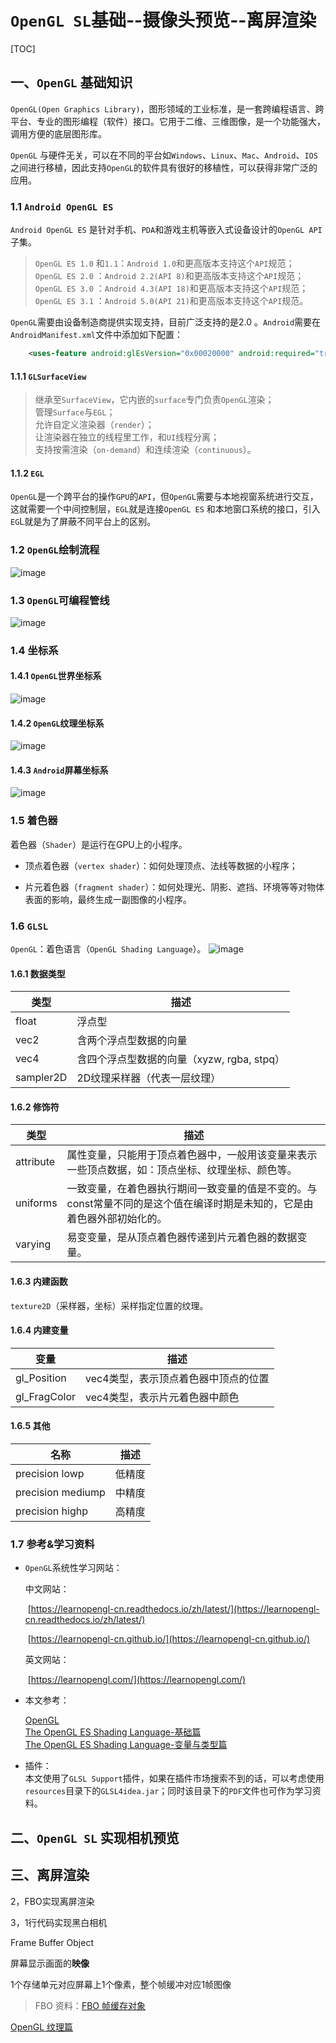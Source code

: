 # `OpenGL SL`基础--摄像头预览--离屏渲染

[TOC]

## 一、`OpenGL` 基础知识

`OpenGL(Open Graphics Library)`，图形领域的工业标准，是一套跨编程语言、跨平台、专业的图形编程（软件）接口。它用于二维、三维图像，是一个功能强大，调用方便的底层图形库。	

`OpenGL` 与硬件无关，可以在不同的平台如`Windows`、`Linux`、`Mac`、`Android`、`IOS`之间进行移植，因此支持`OpenGL`的软件具有很好的移植性，可以获得非常广泛的应用。

### 1.1 `Android OpenGL ES`

`Android OpenGL ES` 是针对手机、`PDA`和游戏主机等嵌入式设备设计的`OpenGL API`子集。 

> `OpenGL ES 1.0` 和`1.1`：`Android 1.0`和更高版本支持这个`API`规范；  
> `OpenGL ES 2.0` ：`Android 2.2(API 8)`和更高版本支持这个`API`规范；  
> `OpenGL ES 3.0` ：`Android 4.3(API 18)`和更高版本支持这个`API`规范；  
> `OpenGL ES 3.1` ：`Android 5.0(API 21)`和更高版本支持这个`API`规范。  

`OpenGL`需要由设备制造商提供实现支持，目前广泛支持的是2.0 。`Android`需要在`AndroidManifest.xml`文件中添加如下配置：  

```xml
    <uses-feature android:glEsVersion="0x00020000" android:required="true" />
```
#### 1.1.1 `GLSurfaceView`

> 继承至`SurfaceView`，它内嵌的`surface`专门负责`OpenGL`渲染；  
> 管理`Surface`与`EGL`；  
> 允许自定义渲染器（`render`）；  
> 让渲染器在独立的线程里工作，和`UI`线程分离；  
> 支持按需渲染（`on-demand`）和连续渲染（`continuous`）。  

#### 1.1.2 `EGL`

`OpenGL`是一个跨平台的操作`GPU`的`API`，但`OpenGL`需要与本地视窗系统进行交互，这就需要一个中间控制层，`EGL`就是连接`OpenGL ES` 和本地窗口系统的接口，引入`EG`L就是为了屏蔽不同平台上的区别。

### 1.2 `OpenGL`绘制流程

![image](https://github.com/tianyalu/NeOpenGL/raw/master/show/opengl_draw_process.png)   

### 1.3 `OpenGL`可编程管线

![image](https://github.com/tianyalu/NeOpenGL/raw/master/show/opengl_pipe.png)   

### 1.4 坐标系

#### 1.4.1 `OpenGL`世界坐标系

![image](https://github.com/tianyalu/NeOpenGL/raw/master/show/opengl_world_coordinate_system.png)   

#### 1.4.2 `OpenGL`纹理坐标系

![image](https://github.com/tianyalu/NeOpenGL/raw/master/show/opengl_texture_coordinate_system.png)

#### 1.4.3 `Android`屏幕坐标系

![image](https://github.com/tianyalu/NeOpenGL/raw/master/show/android_screen_coordinate_system.png)      

### 1.5 着色器

着色器（`Shader`）是运行在GPU上的小程序。

* 顶点着色器（`vertex shader`）：如何处理顶点、法线等数据的小程序；  

* 片元着色器（`fragment shader`）：如何处理光、阴影、遮挡、环境等等对物体表面的影响，最终生成一副图像的小程序。  

### 1.6 `GLSL`
`OpenGL`：着色语言（`OpenGL Shading Language`）。
![image](https://github.com/tianyalu/NeOpenGL/raw/master/show/glsl.png)   

#### 1.6.1 数据类型

| 类型      | 描述                                       |
| --------- | ------------------------------------------ |
| float     | 浮点型                                     |
| vec2      | 含两个浮点型数据的向量                     |
| vec4      | 含四个浮点型数据的向量（xyzw, rgba, stpq） |
| sampler2D | 2D纹理采样器（代表一层纹理）               |

#### 1.6.2 修饰符

| 类型      | 描述                                                         |
| --------- | ------------------------------------------------------------ |
| attribute | 属性变量，只能用于顶点着色器中，一般用该变量来表示一些顶点数据，如：顶点坐标、纹理坐标、颜色等。 |
| uniforms  | 一致变量，在着色器执行期间一致变量的值是不变的。与const常量不同的是这个值在编译时期是未知的，它是由着色器外部初始化的。 |
| varying   | 易变变量，是从顶点着色器传递到片元着色器的数据变量。         |

#### 1.6.3 内建函数

`texture2D`（采样器，坐标）采样指定位置的纹理。

#### 1.6.4 内建变量

| 变量         | 描述                                 |
| ------------ | ------------------------------------ |
| gl_Position  | vec4类型，表示顶点着色器中顶点的位置 |
| gl_FragColor | vec4类型，表示片元着色器中颜色       |

#### 1.6.5 其他

| 名称              | 描述   |
| ----------------- | ------ |
| precision lowp    | 低精度 |
| precision mediump | 中精度 |
| precision highp   | 高精度 |

### 1.7 参考&学习资料

* `OpenGL`系统性学习网站：

  中文网站：

  ​     [https://learnopengl-cn.readthedocs.io/zh/latest/](https://learnopengl-cn.readthedocs.io/zh/latest/)

  ​     [https://learnopengl-cn.github.io/](https://learnopengl-cn.github.io/)

  英文网站：

  ​    [https://learnopengl.com/](https://learnopengl.com/)

* 本文参考：    
  
    [OpenGL](https://www.jianshu.com/p/c4dda6884655)  
    [The OpenGL ES Shading Language-基础篇](https://www.jianshu.com/p/f1a86ac46b4d)  
    [The OpenGL ES Shading Language-变量与类型篇](https://www.jianshu.com/p/86285678d2c1)    
  
* 插件：  
	本文使用了`GLSL Support`插件，如果在插件市场搜索不到的话，可以考虑使用`resources`目录下的`GLSL4idea.jar`；同时该目录下的`PDF`文件也可作为学习资料。

## 二、`OpenGL SL` 实现相机预览





## 三、离屏渲染

2，FBO实现离屏渲染

3，1行代码实现黑白相机   



Frame Buffer Object 

屏幕显示画面的**映像**

1个存储单元对应屏幕上1个像素，整个帧缓冲对应1帧图像

> FBO 资料：[FBO 帧缓存对象](https://www.jianshu.com/p/8243b517e96a)  
> 

[OpenGL 纹理篇](https://www.jianshu.com/p/1b0ecbd671ff)